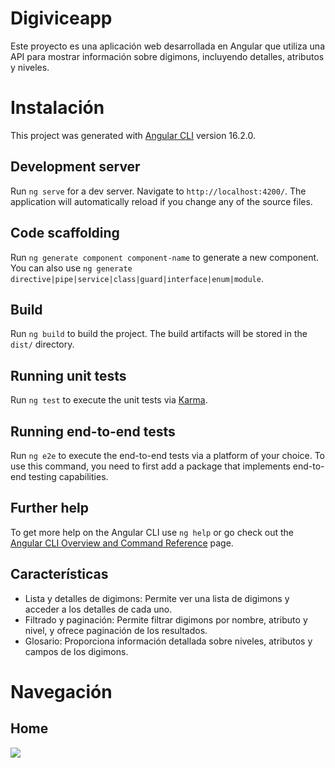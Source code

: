 # Digiviceapp

Este proyecto es una aplicación web desarrollada en Angular que utiliza una API para mostrar información sobre digimons, incluyendo detalles, atributos y niveles.

# Instalación

This project was generated with [Angular CLI](https://github.com/angular/angular-cli) version 16.2.0.

## Development server

Run `ng serve` for a dev server. Navigate to `http://localhost:4200/`. The application will automatically reload if you change any of the source files.

## Code scaffolding

Run `ng generate component component-name` to generate a new component. You can also use `ng generate directive|pipe|service|class|guard|interface|enum|module`.

## Build

Run `ng build` to build the project. The build artifacts will be stored in the `dist/` directory.

## Running unit tests

Run `ng test` to execute the unit tests via [Karma](https://karma-runner.github.io).

## Running end-to-end tests

Run `ng e2e` to execute the end-to-end tests via a platform of your choice. To use this command, you need to first add a package that implements end-to-end testing capabilities.

## Further help

To get more help on the Angular CLI use `ng help` or go check out the [Angular CLI Overview and Command Reference](https://angular.io/cli) page.

## Características

- Lista y detalles de digimons: Permite ver una lista de digimons y acceder a los detalles de cada uno.
- Filtrado y paginación: Permite filtrar digimons por nombre, atributo y nivel, y ofrece paginación de los resultados.
- Glosario: Proporciona información detallada sobre niveles, atributos y campos de los digimons.


# Navegación
## Home

<img src="http://drive.google.com/uc?export=view&id=1aT15B_kZBxru7eUBTraeV4xK8XPa6rXx">

